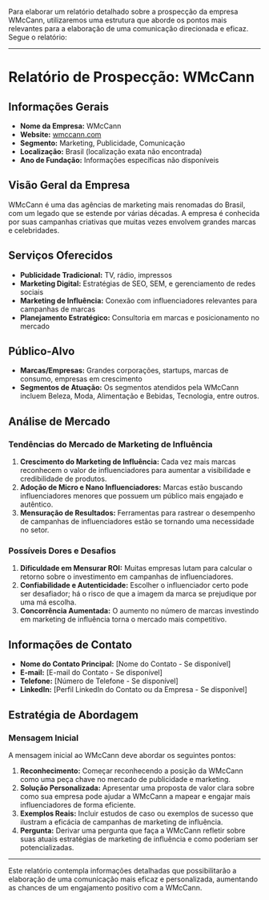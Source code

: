 Para elaborar um relatório detalhado sobre a prospecção da empresa WMcCann, utilizaremos uma estrutura que aborde os pontos mais relevantes para a elaboração de uma comunicação direcionada e eficaz. Segue o relatório:

---

# Relatório de Prospecção: WMcCann

## Informações Gerais

- **Nome da Empresa:** WMcCann
- **Website:** [wmccann.com](http://www.wmccann.com)
- **Segmento:** Marketing, Publicidade, Comunicação
- **Localização:** Brasil (localização exata não encontrada)
- **Ano de Fundação:** Informações específicas não disponíveis

## Visão Geral da Empresa

WMcCann é uma das agências de marketing mais renomadas do Brasil, com um legado que se estende por várias décadas. A empresa é conhecida por suas campanhas criativas que muitas vezes envolvem grandes marcas e celebridades.

## Serviços Oferecidos

- **Publicidade Tradicional:** TV, rádio, impressos
- **Marketing Digital:** Estratégias de SEO, SEM, e gerenciamento de redes sociais
- **Marketing de Influência:** Conexão com influenciadores relevantes para campanhas de marcas
- **Planejamento Estratégico:** Consultoria em marcas e posicionamento no mercado

## Público-Alvo

- **Marcas/Empresas:** Grandes corporações, startups, marcas de consumo, empresas em crescimento
- **Segmentos de Atuação:** Os segmentos atendidos pela WMcCann incluem Beleza, Moda, Alimentação e Bebidas, Tecnologia, entre outros.

## Análise de Mercado

### Tendências do Mercado de Marketing de Influência

1. **Crescimento do Marketing de Influência:** Cada vez mais marcas reconhecem o valor de influenciadores para aumentar a visibilidade e credibilidade de produtos.
2. **Adoção de Micro e Nano Influenciadores:** Marcas estão buscando influenciadores menores que possuem um público mais engajado e autêntico.
3. **Mensuração de Resultados:** Ferramentas para rastrear o desempenho de campanhas de influenciadores estão se tornando uma necessidade no setor.

### Possíveis Dores e Desafios

1. **Dificuldade em Mensurar ROI:** Muitas empresas lutam para calcular o retorno sobre o investimento em campanhas de influenciadores.
2. **Confiabilidade e Autenticidade:** Escolher o influenciador certo pode ser desafiador; há o risco de que a imagem da marca se prejudique por uma má escolha.
3. **Concorrência Aumentada:** O aumento no número de marcas investindo em marketing de influência torna o mercado mais competitivo.

## Informações de Contato

- **Nome do Contato Principal:** [Nome do Contato - Se disponível]
- **E-mail:** [E-mail do Contato - Se disponível]
- **Telefone:** [Número de Telefone - Se disponível]
- **LinkedIn:** [Perfil LinkedIn do Contato ou da Empresa - Se disponível]

## Estratégia de Abordagem

### Mensagem Inicial

A mensagem inicial ao WMcCann deve abordar os seguintes pontos:

1. **Reconhecimento:** Começar reconhecendo a posição da WMcCann como uma peça chave no mercado de publicidade e marketing.
2. **Solução Personalizada:** Apresentar uma proposta de valor clara sobre como sua empresa pode ajudar a WMcCann a mapear e engajar mais influenciadores de forma eficiente.
3. **Exemplos Reais:** Incluir estudos de caso ou exemplos de sucesso que ilustram a eficácia de campanhas de marketing de influência.
4. **Pergunta:** Derivar uma pergunta que faça a WMcCann refletir sobre suas atuais estratégias de marketing de influência e como poderiam ser potencializadas.

---

Este relatório contempla informações detalhadas que possibilitarão a elaboração de uma comunicação mais eficaz e personalizada, aumentando as chances de um engajamento positivo com a WMcCann.
